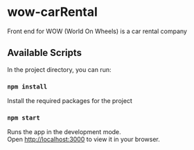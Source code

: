 # wow-carRental
Front end for WOW (World On Wheels) is a car rental company


## Available Scripts

In the project directory, you can run:

### `npm install`

Install the required packages for the project

### `npm start`
Runs the app in the development mode.\
Open [http://localhost:3000](http://localhost:3000) to view it in your browser.